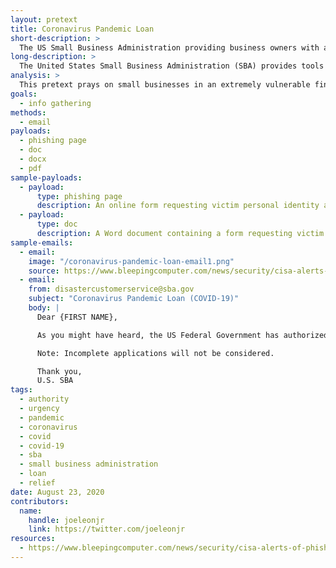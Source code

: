 ```yaml
---
layout: pretext
title: Coronavirus Pandemic Loan
short-description: >
  The US Small Business Administration providing business owners with a form to fill out to apply for a pandemic-relief loan.
long-description: >
  The United States Small Business Administration (SBA) provides tools and resources to US-based small businesses. One of the many resources offered by the SBA are loans. During the COVID-19 pandemic, the government authorized loans to support small businesses suffering during the pandemic. There was a lot of confusion surrounding the program since it was created in a matter of a few weeks. This email seeks to capitalize on the confusion and needs of small business owners (and their finance department) by providing a fake loan application form for small business owners to fill out and return to the "SBA" (aka the attacker). The form provided asks for personal information like financial information, bank statements, identity information, etc. The form could be sent as an attached document or a link to an online webform. When the victim returns the form to the attacker, they could then use their personal information for other scams. Note that this pretext could be used in other countries; however, the SBA would need to change to the local equivalent.
analysis: >
  This pretext prays on small businesses in an extremely vulnerable financial situation by offering them the allure of additional funding. Also, at the time this pretext was heavily used, there was a lot of confusion surrounding the loan program application process, which aided attackers in tricking victims into providing their info.
goals:
  - info gathering
methods:
  - email
payloads:
  - phishing page
  - doc
  - docx
  - pdf
sample-payloads:
  - payload:
      type: phishing page
      description: An online form requesting victim personal identity and financial information, such as SSNs, EIN, bank routing numbers, business revenue, etc.
  - payload:
      type: doc
      description: A Word document containing a form requesting victim personal identity and financial information, such as SSNs, EIN, bank routing numbers, business revenue, etc. The email should state that in order to apply for loan relief, the victim must attach the completed form in a reply email.
sample-emails:
  - email:
    image: "/coronavirus-pandemic-loan-email1.png"
    source: https://www.bleepingcomputer.com/news/security/cisa-alerts-of-phishing-attack-targeting-sba-loan-relief-accounts/
  - email:
    from: disastercustomerservice@sba.gov
    subject: "Coronavirus Pandemic Loan (COVID-19)"
    body: | 
      Dear {FIRST NAME},

      As you might have heard, the US Federal Government has authorized the Small Business Administration (SBA) to provide small business owners with emergency financial relief during the Coronavirus pandemic. The SBA will provide a select group of US small businesses with up to $300,000 in loans. These loans will automatically convert to grants (meaning you do not have to pay them back), if you do not fire any employees before September. To apply for this loan, please visit the following website and fill out the form completely. 

      Note: Incomplete applications will not be considered.

      Thank you,
      U.S. SBA
tags:
  - authority
  - urgency
  - pandemic
  - coronavirus
  - covid
  - covid-19
  - sba
  - small business administration
  - loan
  - relief
date: August 23, 2020
contributors:
  name:
    handle: joeleonjr
    link: https://twitter.com/joeleonjr
resources:
  - https://www.bleepingcomputer.com/news/security/cisa-alerts-of-phishing-attack-targeting-sba-loan-relief-accounts/
---
```



